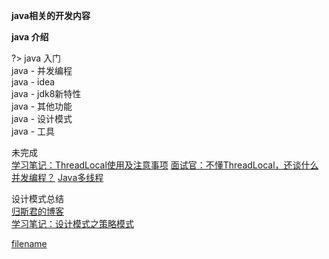 **java相关的开发内容**

**java 介绍**


?>  java 入门<br>
java - 并发编程 <br>
java - idea<br>
java - jdk8新特性<br>
java - 其他功能<br>
java - 设计模式<br>
java - 工具<br>



未完成<br/>
[学习笔记：ThreadLocal使用及注意事项](https://www.jianshu.com/p/165e491e034a)
[面试官：不懂ThreadLocal，还谈什么并发编程？](https://www.jianshu.com/p/905071d841b7)
[Java多线程](https://www.jianshu.com/p/b1f6d38d921d)

设计模式总结<br/>
[归斯君的博客](https://www.cnblogs.com/EthanWong/)<br/>
[学习笔记：设计模式之策略模式](https://www.jianshu.com/p/b4d7f0411cbd)


[filename](_sidebar.md ':include')